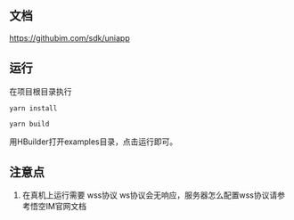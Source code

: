 
## 文档

https://githubim.com/sdk/uniapp


## 运行

在项目根目录执行

```
yarn install

yarn build
```

用HBuilder打开examples目录，点击运行即可。

## 注意点

1. 在真机上运行需要 wss协议 ws协议会无响应，服务器怎么配置wss协议请参考悟空IM官网文档